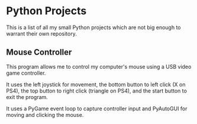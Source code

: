 # Python Projects

This is a list of all my small Python projects which are not big enough to warrant their own repository.

## Mouse Controller

This program allows me to control my computer's mouse using a USB video game controller. 

It uses the left joystick for movement, the bottom button to left click (X on PS4), the top button to right click (triangle on PS4), and the start button to exit the program.

It uses a PyGame event loop to capture controller input and PyAutoGUI for moving and clicking the mouse.
